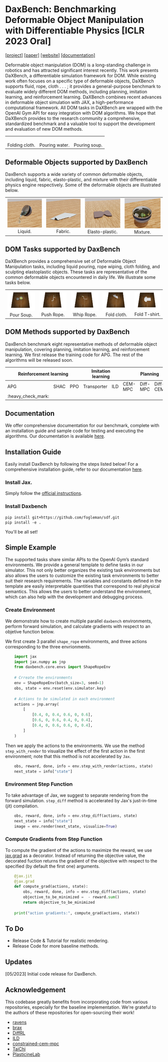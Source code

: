 # DaxBench: Benchmarking Deformable Object Manipulation with Differentiable Physics [ICLR 2023 Oral]

[\[project\]](https://github.com/AdaCompNUS/DaXBench) [\[paper\]](https://arxiv.org/pdf/2210.13066.pdf) [\[website\]](https://daxbench.github.io/) [\[documentation\]](https://daxbench.readthedocs.io/en/latest/)

Deformable object manipulation (DOM) is a long-standing challenge in robotics and has attracted significant interest recently. This work presents DaXBench, a differentiable simulation framework for DOM. While existing work often focuses on a specific type of deformable objects, DaXBench supports fluid, rope, cloth . . . ; it provides a general-purpose benchmark to evaluate widely different DOM methods, including planning, imitation learning, and reinforcement learning. DaXBench combines recent advances in deformable object simulation with JAX, a high-performance computational framework. All DOM tasks in DaXBench are wrapped with the OpenAI Gym API for easy integration with DOM algorithms. We hope that DaXBench provides to the research community a comprehensive, standardized benchmark and a valuable tool to support the development and evaluation of new DOM methods. 

<table>
  <tr>
    <td align="center">
      <img src="./docs/images/cloth_final.gif" alt="Caption 1" width="0.33vw"/><br>
      <figcaption>Folding cloth.</figcaption>
    </td>
    <td align="center">
      <img src="./docs/images/water_final.gif" alt="Caption 2" width="0.33vw"/><br>
      <figcaption>Pouring water.</figcaption>
    </td>
    <td align="center">
      <img src="./docs/images/soup_final.gif" alt="Caption 3" width="0.33vw"/><br>
      <figcaption>Pouring soup.</figcaption>
    </td>
  </tr>
</table>

## Deformable Objects supported by DaxBench

DaxBench supports a wide variety of common deformable objects, including liquid, fabric, elasto-plastic, and mixture with their differentiable physics engine respectively. Some of the deformable objects are illustrated below.

<table>
  <tr>
    <td align="center">
      <img src="./docs/images/objects/Liquid.jpg" alt="Caption 1" width="200"/><br>
      <figcaption>Liquid.</figcaption>
    </td>
    <td align="center">
      <img src="./docs/images/objects/Fabric.jpg" alt="Caption 2" width="200"/><br>
      <figcaption>Fabric.</figcaption>
    </td>
    <td align="center">
      <img src="./docs/images/objects/Elasto-plastic.jpg" alt="Caption 3" width="200"/><br>
      <figcaption>Elasto-plastic.</figcaption>
    </td>
    <td align="center">
      <img src="./docs/images/objects/Mixture.jpg" alt="Caption 4" width="200"/><br>
      <figcaption>Mixture.</figcaption>
    </td>
  </tr>
</table>


## DOM Tasks supported by DaxBench

DaXBench provides a comprehensive set of Deformable Object Manipulation tasks, including liquid pouring, rope wiping, cloth folding, and sculpting elastoplastic objects. These tasks are representative of the common deformable objects encountered in daily life. We illustrate some tasks below.

<table>
  <tr>
  <td align="center">
      <img src="./docs/images/tasks/pour_soup.png" alt="Caption 4" width="200"/><br>
      <figcaption>Pour Soup.</figcaption>
    </td>
    <td align="center">
      <img src="./docs/images/tasks/shape_rope.jpg" alt="Caption 3" width="200"/><br>
      <figcaption>Push Rope.</figcaption>
    </td>
    <td align="center">
      <img src="./docs/images/tasks/whip_rope.jpg" alt="Caption 4" width="200"/><br>
      <figcaption>Whip Rope.</figcaption>
    </td>
    <td align="center">
      <img src="./docs/images/tasks/fold_cloth.jpg" alt="Caption 1" width="200"/><br>
      <figcaption>Fold cloth.</figcaption>
    </td>
    <td align="center">
      <img src="./docs/images/tasks/fold_tshirt.jpg" alt="Caption 2" width="200"/><br>
      <figcaption>Fold T-shirt.</figcaption>
    </td>    
  </tr>
</table>

## DOM Methods supported by DaxBench

DaxBench benchmark eight representative methods of deformable object
manipulation, covering planning, imitation learning, and reinforcement learning. We first release the training code for APG. The rest of the algorithms will be released soon.

<table>
  <thead>
    <tr>
      <th colspan="3">Reinforcement learning</th>
      <th colspan="2">Imitation learning</th>
      <th colspan="3">Planning</th>
    </tr>
  </thead>
  <tbody>
    <tr>
      <td>APG</td>
      <td>SHAC</td>
      <td>PPO</td>
      <td>Transporter</td>
      <td>ILD</td>
      <td>CEM-MPC</td>
      <td>Diff-MPC</td>
      <td>Diff-CEM_MPC</td>
    </tr>
    <tr>
      <td> :heavy_check_mark: </td>
      <td>  </td>
      <td>  </td>
      <td>  </td>
      <td>  </td>
      <td>  </td>
      <td>  </td>
      <td>  </td>
    </tr>
  </tbody>
</table>

## Documentation

We offer comprehensive documentation for our benchmark, complete with an installation guide and sample code for testing and executing the algorithms. Our documentation is available [here](https://daxbench.readthedocs.io/en/latest/).

## Installation Guide

Easily install DaxBench by following the steps listed below! For a comprehensive installation guide, refer to our documentation [here](https://daxbench.readthedocs.io/en/latest/).


### Install Jax. 
Simply follow the [official instructions](https://github.com/google/jax#installation).


### Install Daxbench

    pip install git+https://github.com/fogleman/sdf.git
    pip install -e .


You'll be all set!

## Simple Example

The supported tasks share similar APIs to the OpenAI Gym’s standard environments. We provide
a general template to define tasks in our simulator. This not only better organizes the existing task
environments but also allows the users to customize the existing task environments to better suit their
research requirements. The variables and constants defined in the template are easily interpretable
quantities that correspond to real physical semantics. This allows the users to better understand the
environment, which can also help with the development and debugging process.

### Create Environment

We demonstrate how to create
multiple parallel ``daxbench`` environments, perform forward simulation, and
calculate gradients with respect to an objetive function below.

We first create 3 parallel ``shape_rope`` environments, and three actions
corresponding to the three envrionments.

```python
    import jax
    import jax.numpy as jnp
    from daxbench.core.envs import ShapeRopeEnv

    # Crreate the environments
    env = ShapeRopeEnv(batch_size=3, seed=1)
    obs, state = env.reset(env.simulator.key)

    # Actions to be simulated in each environment
    actions = jnp.array(
        [
            [0.4, 0, 0.4, 0.6, 0, 0.6],
            [0.6, 0, 0.6, 0.4, 0, 0.4],
            [0.4, 0, 0.6, 0.6, 0, 0.4],
        ]
    )
```
Then we apply the actions to the environments. We use the method
``step_with_render`` to visualize the effect of the first action in the first
environment; note that this method is not accelerated by ``Jax``.

```python
    obs, reward, done, info = env.step_with_render(actions, state)
    next_state = info["state"]
```

### Environment Step Function

To take advantage of Jax, we suggest to separate rendering from the forward
simulation. ``step_diff`` method is accelerated by Jax's just-in-time (jit)
compilation.

```python
    obs, reward, done, info = env.step_diff(actions, state)
    next_state = info["state"]
    image = env.render(next_state, visualize=True)
```
### Compute Gradients from Step Function
To compute the gradient of the actions to maximize the reward, we use [jax.grad](https://jax.readthedocs.io/en/latest/_autosummary/jax.grad.html) as a
decorator. Instead of returning the objective value, the decorated fuction
returns the gradient of the objective with respect to the specified (by default
the first one) arguments.

```python
    @jax.jit
    @jax.grad
    def compute_grad(actions, state):
        obs, reward, done, info = env.step_diff(actions, state)
        objective_to_be_minimized =  - reward.sum()
        return objective_to_be_minimized

    print("action gradients:", compute_grad(actions, state))
```

## To Do
- Release Code & Tutorial for realistic rendering.
- Release Code for more baseline methods.

## Updates

[05/2023] Initial code release for DaxBench.

## Acknowledgement

This codebase greatly benefits from incorporating code from various repositories, especially for the baseline implementation. We're grateful to the authors of these repositories for open-sourcing their work!

- [ravens](https://github.com/google-research/ravens)
- [brax](https://github.com/google/brax)
- [DiffRL](https://github.com/NVlabs/DiffRL)
- [ILD](https://github.com/sail-sg/ILD)
- [constrained-cem-mpc](https://github.com/oscarkey/constrained-cem-mpc)
- [TaiChi](https://github.com/taichi-dev/taichi)
- [PlasticineLab](https://github.com/hzaskywalker/PlasticineLab)
